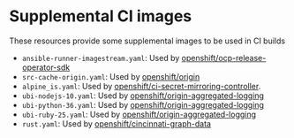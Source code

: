 # Supplemental CI images

These resources provide some supplemental images to be used in CI builds

- `ansible-runner-imagestream.yaml`: Used by [openshift/ocp-release-operator-sdk](../../ci-operator/config/openshift/ocp-release-operator-sdk)
- `src-cache-origin.yaml`: Used by [openshift/origin](../../ci-operator/config/openshift/origin)
- `alpine_is.yaml`: Used by [openshift/ci-secret-mirroring-controller](../../ci-operator/config/openshift/ci-secret-mirroring-controller).
- `ubi-nodejs-10.yaml`: Used by [openshift/origin-aggregated-logging](../../ci-operator/config/openshift/origin-aggregated-logging)
- `ubi-python-36.yaml`: Used by [openshift/origin-aggregated-logging](../../ci-operator/config/openshift/origin-aggregated-logging)
- `ubi-ruby-25.yaml`: Used by [openshift/origin-aggregated-logging](../../ci-operator/config/openshift/origin-aggregated-logging)
- `rust.yaml`: Used by [openshift/cincinnati-graph-data](../../ci-operator/config/openshift/cincinnati-graph-data)
